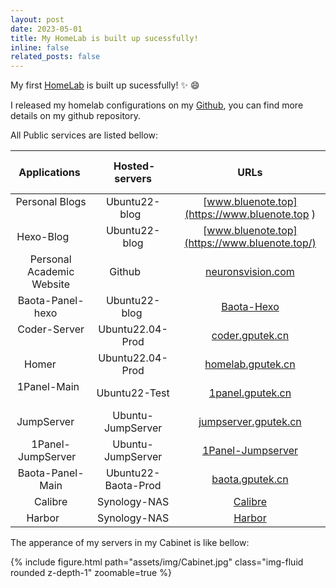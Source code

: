 ```yaml
---
layout: post
date: 2023-05-01
title: My HomeLab is built up sucessfully!
inline: false
related_posts: false
---
```


My first [HomeLab](http://www.gputek.cn:8083/) is built up sucessfully! :sparkles: :smile:

I released my homelab configurations on my [Github](https://github.com/LiZheng1997/homelab), you can find more details on my github repository.

All Public services are listed bellow:


|        Applications       |  Hosted-servers   |URLs                                                       |
| :-----------------------: | :--------------:  | :------------------------------------:                    |
|Personal Blogs             |Ubuntu22-blog      |[www.bluenote.top](https://www.bluenote.top )              |
|Hexo-Blog                  |Ubuntu22-blog      |[www.bluenote.top](https://www.bluenote.top/)              |
|Personal Academic Website  |Github             |[neuronsvision.com](https://neuronsvision.com/)              |
|Baota-Panel-hexo           |Ubuntu22-blog      |[Baota-Hexo](https://www.gputek.cn:26459/ad31e4e2)         |
|Coder-Server               |Ubuntu22.04-Prod   |[coder.gputek.cn](http://coder.gputek.cn)                  |
|Homer                      |Ubuntu22.04-Prod   |[homelab.gputek.cn](http://homelab.gputek.cn/)             |
|1Panel-Main                |Ubuntu22-Test      |[1panel.gputek.cn](http://1panel.gputek.cn/)               |
|JumpServer                 |Ubuntu-JumpServer  |[jumpserver.gputek.cn](http://jumpserver.gputek.cn/)       |
|1Panel-JumpServer          |Ubuntu-JumpServer  |[1Panel-Jumpserver](https://www.gputek.cn:34307/7bea1109d8)|
|Baota-Panel-Main           |Ubuntu22-Baota-Prod|[baota.gputek.cn](http://baota.gputek.cn/)                 |
|Calibre                    |Synology-NAS       |[Calibre](http://www.synotech.top:8888/)                   |
|Harbor                     |Synology-NAS       |[Harbor](https://www.synotech.top:4001)                    |

The apperance of my servers in my Cabinet is like bellow:

<div class="row mt-3">
    <div class="col-sm mt-3 mt-md-0">
        {% include figure.html path="assets/img/Cabinet.jpg" class="img-fluid rounded z-depth-1" zoomable=true %}
    </div>
</div>
